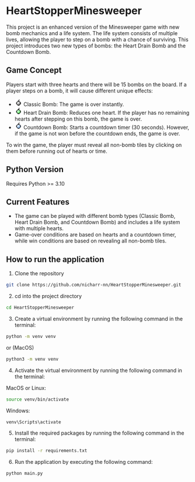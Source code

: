 # HeartStopperMinesweeper
This project is an enhanced version of the Minesweeper game with new bomb mechanics and a life system. The life system consists of multiple lives, allowing the player to step on a bomb with a chance of surviving.  This project introduces two new types of bombs: the Heart Drain Bomb and the Countdown Bomb.

## Game Concept
Players start with three hearts and there will be 15 bombs on the board. If a player steps on a bomb, it will cause different unique effects:
- <img src="image/classic.png" alt="Classic Bomb" width="20" height="20"> Classic Bomb: The game is over instantly.
- <img src="image/heartdrain.png" alt="Classic Bomb" width="20" height="20"> Heart Drain Bomb: Reduces one heart. If the player has no remaining hearts after stepping on this bomb, the game is over.
- <img src="image/countdown.png" alt="Classic Bomb" width="20" height="20"> Countdown Bomb: Starts a countdown timer (30 seconds). However, if the game is not won before the countdown ends, the game is over.

To win the game, the player must reveal all non-bomb tiles by clicking on them before running out of hearts or time.

## Python Version
Requires Python >= 3.10

## Current Features
- The game can be played with different bomb types (Classic Bomb, Heart Drain Bomb, and Countdown Bomb) and includes a life system with multiple hearts.
- Game-over conditions are based on hearts and a countdown timer, while win conditions are based on revealing all non-bomb tiles.

## How to run the application
1. Clone the repository
```bash
git clone https://github.com/nicharr-nn/HeartStopperMinesweeper.git
```
2. cd into the project directory
```bash
cd HeartStopperMinesweeper
```
3. Create a virtual environment by running the following command in the terminal:
```bash
python -m venv venv
```
or (MacOS)
```bash
python3 -m venv venv
```
4. Activate the virtual environment by running the following command in the terminal:

MacOS or Linux:
```bash
source venv/bin/activate
```

Windows:
```bash
venv\Scripts\activate
```
5. Install the required packages by running the following command in the terminal:
```bash
pip install -r requirements.txt
```
6. Run the application by executing the following command:
```bash
python main.py
```
